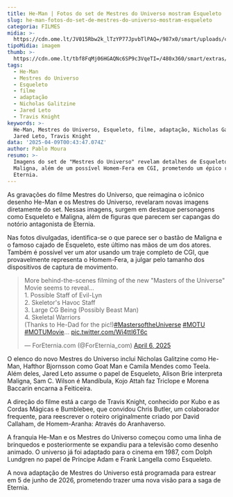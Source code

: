 ```yaml
---
title: He-Man | Fotos do set de Mestres do Universo mostram Esqueleto
slug: he-man-fotos-do-set-de-mestres-do-universo-mostram-esqueleto
categoria: FILMES
midia: >-
  https://cdn.ome.lt/JV015Rbw2k_lTzYP77JpvbTlPAQ=/987x0/smart/uploads/conteudo/fotos/Design_sem_nome_-_2025-04-08T203708.198.png
tipoMidia: imagem
thumb: >-
  https://cdn.ome.lt/tbf8FqMj06HGAQNc6SP9c3VqeTI=/480x360/smart/extras/conteudos/Design_sem_nome_-_2025-04-08T203708.198.png
tags:
  - He-Man
  - Mestres do Universo
  - Esqueleto
  - filme
  - adaptação
  - Nicholas Galitzine
  - Jared Leto
  - Travis Knight
keywords: >-
  He-Man, Mestres do Universo, Esqueleto, filme, adaptação, Nicholas Galitzine,
  Jared Leto, Travis Knight
data: '2025-04-09T00:43:47.074Z'
author: Pablo Moura
resumo: >-
  Imagens do set de "Mestres do Universo" revelam detalhes de Esqueleto e
  Maligna, além de um possível Homem-Fera em CGI, prometendo um épico retorno a
  Eternia.
---
```


As gravações do filme Mestres do Universo, que reimagina o icônico desenho He-Man e os Mestres do Universo, revelaram novas imagens diretamente do set. Nessas imagens, surgem em destaque personagens como Esqueleto e Maligna, além de figuras que parecem ser capangas do notório antagonista de Eternia. 

Nas fotos divulgadas, identifica-se o que parece ser o bastão de Maligna e o famoso cajado de Esqueleto, este último nas mãos de um dos atores. Também é possível ver um ator usando um traje completo de CGI, que provavelmente representa o Homem-Fera, a julgar pelo tamanho dos dispositivos de captura de movimento. 

<blockquote class="twitter-tweet"><p lang="en" dir="ltr">More behind-the-scenes filming of the new &quot;Masters of the Universe&quot; Movie seems to reveal...<br>1. Possible Staff of Evil-Lyn<br>2. Skeletor&#39;s Havoc Staff<br>3. Large CG Being (Possibly Beast Man)<br>4. Skeletal Warriors<br>(Thanks to He-Dad for the pic!)<a href="https://twitter.com/hashtag/MastersoftheUniverse?src=hash&amp;ref_src=twsrc%5Etfw">#MastersoftheUniverse</a> <a href="https://twitter.com/hashtag/MOTU?src=hash&amp;ref_src=twsrc%5Etfw">#MOTU</a> <a href="https://twitter.com/hashtag/MOTUMovie?src=hash&amp;ref_src=twsrc%5Etfw">#MOTUMovie</a>… <a href="https://t.co/Wi4ttI6T6c">pic.twitter.com/Wi4ttI6T6c</a></p>&mdash; ForEternia.com (@ForEternia_com) <a href="https://twitter.com/ForEternia_com/status/1908897927474594303?ref_src=twsrc%5Etfw">April 6, 2025</a></blockquote>

O elenco do novo Mestres do Universo inclui Nicholas Galitzine como He-Man, Hafthor Bjornsson como Goat Man e Camila Mendes como Teela. Além deles, Jared Leto assume o papel de Esqueleto, Alison Brie interpreta Maligna, Sam C. Wilson é Mandíbula, Kojo Attah faz Triclope e Morena Baccarin encarna a Feiticeira. 

A direção do filme está a cargo de Travis Knight, conhecido por Kubo e as Cordas Mágicas e Bumblebee, que convidou Chris Butler, um colaborador frequente, para reescrever o roteiro originalmente criado por David Callaham, de Homem-Aranha: Através do Aranhaverso. 

A franquia He-Man e os Mestres do Universo começou como uma linha de brinquedos e posteriormente se expandiu para a televisão como desenho animado. O universo já foi adaptado para o cinema em 1987, com Dolph Lundgren no papel de Príncipe Adam e Frank Langella como Esqueleto. 

A nova adaptação de Mestres do Universo está programada para estrear em 5 de junho de 2026, prometendo trazer uma nova visão para a saga de Eternia.
